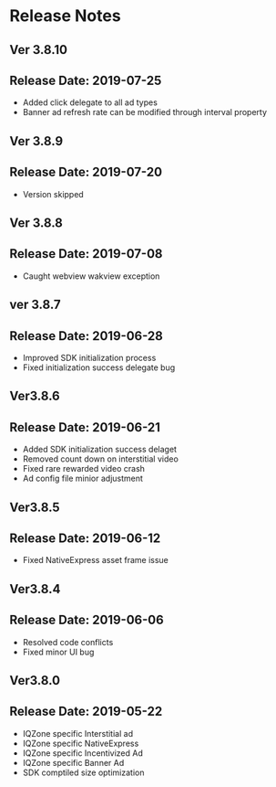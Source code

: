 # Release Notes

## Ver 3.8.10
## Release Date: 2019-07-25
* Added click delegate to all ad types
* Banner ad refresh rate can be modified through interval property

## Ver 3.8.9
## Release Date: 2019-07-20
* Version skipped

## Ver 3.8.8
## Release Date: 2019-07-08
* Caught webview wakview exception

## ver 3.8.7
## Release Date: 2019-06-28
* Improved SDK initialization process
* Fixed initialization success delegate bug

## Ver3.8.6
## Release Date: 2019-06-21
* Added SDK initialization success delaget
* Removed count down on interstitial video
* Fixed rare rewarded video crash
* Ad config file minior adjustment

## Ver3.8.5
## Release Date: 2019-06-12
* Fixed NativeExpress asset frame issue

## Ver3.8.4
## Release Date: 2019-06-06
* Resolved code conflicts
* Fixed minor UI bug

## Ver3.8.0
## Release Date: 2019-05-22

* IQZone specific Interstitial ad
* IQZone specific NativeExpress
* IQZone specific Incentivized Ad
* IQZone specific Banner Ad
* SDK comptiled size optimization

